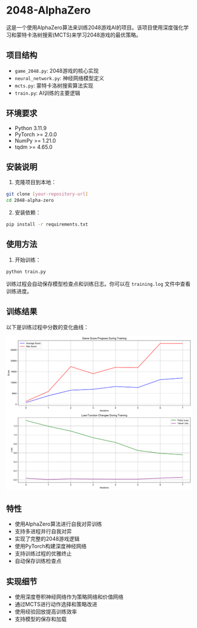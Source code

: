 # 2048-AlphaZero

这是一个使用AlphaZero算法来训练2048游戏AI的项目。该项目使用深度强化学习和蒙特卡洛树搜索(MCTS)来学习2048游戏的最优策略。

## 项目结构

- `game_2048.py`: 2048游戏的核心实现
- `neural_network.py`: 神经网络模型定义
- `mcts.py`: 蒙特卡洛树搜索算法实现
- `train.py`: AI训练的主要逻辑

## 环境要求

- Python 3.11.9
- PyTorch >= 2.0.0
- NumPy >= 1.21.0
- tqdm >= 4.65.0

## 安装说明

1. 克隆项目到本地：
```bash
git clone [your-repository-url]
cd 2048-alpha-zero
```

2. 安装依赖：
```bash
pip install -r requirements.txt
```

## 使用方法

1. 开始训练：
```bash
python train.py
```

训练过程会自动保存模型检查点和训练日志。你可以在 `training.log` 文件中查看训练进度。

## 训练结果

以下是训练过程中分数的变化曲线：

![训练曲线](training_curves.svg)

## 特性

- 使用AlphaZero算法进行自我对弈训练
- 支持多进程并行自我对弈
- 实现了完整的2048游戏逻辑
- 使用PyTorch构建深度神经网络
- 支持训练过程的优雅终止
- 自动保存训练检查点

## 实现细节

- 使用深度卷积神经网络作为策略网络和价值网络
- 通过MCTS进行动作选择和策略改进
- 使用经验回放提高训练效率
- 支持模型的保存和加载 